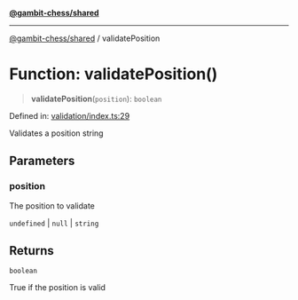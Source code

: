 [**@gambit-chess/shared**](../README.md)

***

[@gambit-chess/shared](../globals.md) / validatePosition

# Function: validatePosition()

> **validatePosition**(`position`): `boolean`

Defined in: [validation/index.ts:29](https://github.com/cango91/gambit-chess/blob/b8ea13e4976c99c29d095eae7bc504b86f9add51/shared/src/validation/index.ts#L29)

Validates a position string

## Parameters

### position

The position to validate

`undefined` | `null` | `string`

## Returns

`boolean`

True if the position is valid
